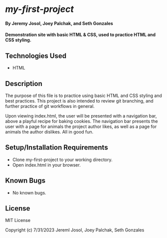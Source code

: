 # _my-first-project_

#### By **Jeremy Josol, Joey Palchak, and Seth Gonzales**

#### Demonstration site with basic HTML & CSS, used to practice HTML and CSS styling.

## Technologies Used

* HTML

## Description

The purpose of this file is to practice using basic HTML and CSS styling and best practices. This project is also intended to review git branching, and further practice of git workflows in general. 

Upon viewing index.html, the user will be presented with a navigation bar, above a playful recipe for baking cookies. The navigation bar presents the user with a page for animals the project author likes, as well as a page for animals the author dislikes. All in good fun.

## Setup/Installation Requirements

* Clone my-first-project to your working directory.
* Open index.html in your browser.

## Known Bugs

* No known bugs.

## License

MIT License

Copyright (c) 7/31/2023 Jereml Josol, Joey Palchak, Seth Gonzales